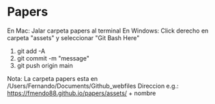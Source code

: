 # Papers
En Mac: Jalar carpeta papers al terminal
En Windows: Click derecho en carpeta "assets" y seleccionar "Git Bash Here"

1. git add -A 
2. git commit -m "message"
3. git push origin main

Nota: La carpeta papers esta en /Users/Fernando/Documents/Github_webfiles
Direccion e.g.: https://fmendo88.github.io/papers/assets/ + nombre